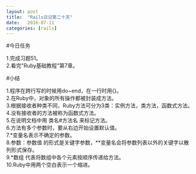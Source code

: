 ```yaml
---
layout: post
title:  "Rails日记第二十天"
date:   2016-07-11
categories: [rails]
---
```


#今日任务

1.完成习题51。  
2.看完"Ruby基础教程"第7章。  

#小结

1.程序在跨行写的时候用do~end，在一行时用{}。  
2.在Ruby中，对象的所有操作都被封装成方法。  
3.根据接收者种类不同，Ruby方法可分为3类：实例方法，类方法，函数式方法。  
4.没有接收者的方法被称为函数式方法。  
5.在说明文档中用 类名#方法名 来标记方法。  
6.方法有多个参数时，要从右边开始设置默认值。  
7.\*变量名表示不确定的参数。  
8.参数：参数值 的形式是关键字参数，\**变量名会将参数列表以外的关键字以散列形式保存。  
9.\*数组 代表将数组中各个元素按顺序传递给方法。  
10.Ruby中用两个空白表示一个缩进。  
